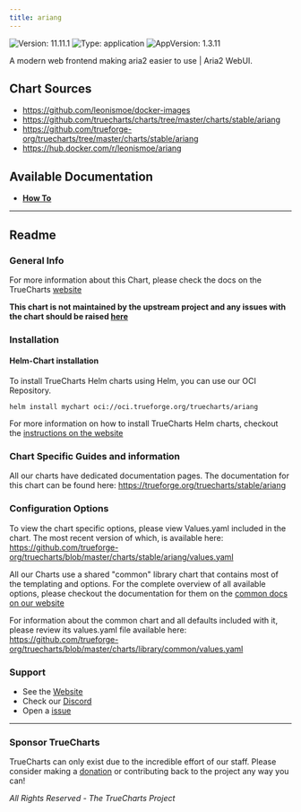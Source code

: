 ```yaml
---
title: ariang
---
```


![Version: 11.11.1](https://img.shields.io/badge/Version-11.11.1-informational?style=flat-square) ![Type: application](https://img.shields.io/badge/Type-application-informational?style=flat-square) ![AppVersion: 1.3.11](https://img.shields.io/badge/AppVersion-1.3.11-informational?style=flat-square)

A modern web frontend making aria2 easier to use | Aria2 WebUI.

## Chart Sources

- https://github.com/leonismoe/docker-images
- https://github.com/truecharts/charts/tree/master/charts/stable/ariang
- https://github.com/trueforge-org/truecharts/tree/master/charts/stable/ariang
- https://hub.docker.com/r/leonismoe/ariang

## Available Documentation

- [**How To**](./how-to)


---

## Readme


### General Info

For more information about this Chart, please check the docs on the TrueCharts [website](https://trueforge.org/truecharts/stable/ariang)

**This chart is not maintained by the upstream project and any issues with the chart should be raised [here](https://github.com/trueforge-org/truecharts/issues/new/choose)**

### Installation

#### Helm-Chart installation

To install TrueCharts Helm charts using Helm, you can use our OCI Repository.

`helm install mychart oci://oci.trueforge.org/truecharts/ariang`

For more information on how to install TrueCharts Helm charts, checkout the [instructions on the website](https://trueforge.org/truecharts/guides/)

### Chart Specific Guides and information

All our charts have dedicated documentation pages.
The documentation for this chart can be found here:
https://trueforge.org/truecharts/stable/ariang

### Configuration Options

To view the chart specific options, please view Values.yaml included in the chart.
The most recent version of which, is available here: https://github.com/trueforge-org/truecharts/blob/master/charts/stable/ariang/values.yaml

All our Charts use a shared "common" library chart that contains most of the templating and options.
For the complete overview of all available options, please checkout the documentation for them on the [common docs on our website](https://trueforge.org/truecharts-common/)

For information about the common chart and all defaults included with it, please review its values.yaml file available here: https://github.com/trueforge-org/truecharts/blob/master/charts/library/common/values.yaml

### Support

- See the [Website](https://truecharts.org)
- Check our [Discord](https://discord.gg/tVsPTHWTtr)
- Open a [issue](https://github.com/trueforge-org/truecharts/issues/new/choose)

---

### Sponsor TrueCharts

TrueCharts can only exist due to the incredible effort of our staff.
Please consider making a [donation](https://trueforge.org/general/sponsor/) or contributing back to the project any way you can!

_All Rights Reserved - The TrueCharts Project_
